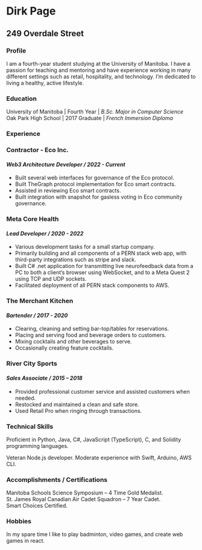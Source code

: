 
# **Dirk Page**

## 249 Overdale Street

### **Profile**

I am a fourth-year student studying at the University of Manitoba. I have a passion for teaching and mentoring and have experience working in many different settings such as retail, hospitality, and technology. I’m dedicated to living a healthy, active lifestyle.

### **Education**

University of Manitoba | Fourth Year | _B.Sc. Major in Computer Science_  
Oak Park High School | 2017 Graduate | _French Immersion Diploma_

### Experience

### **Contractor - Eco Inc.**

#### _Web3 Architecture Developer / 2022 - Current_
* Built several web interfaces for governance of the Eco protocol.
* Built TheGraph protocol implementation for Eco smart contracts.
* Assisted in reviewing Eco smart contracts.
* Built integration with snapshot for gasless voting in Eco community governance.

### **Meta Core Health**

#### _Lead Developer / 2020 - 2022_
* Various development tasks for a small startup company.
* Primarily building and all components of a PERN stack web app, with third-party integrations such as stripe and slack.
* Built C# .net application for transmitting live neurofeedback data from a PC to both a client’s browser using WebSocket, and to a Meta Quest 2 using TCP and UDP sockets.
* Facilitated deployment of all PERN stack components to AWS.

### The Merchant Kitchen

#### _Bartender / 2017 - 2020_
* Clearing, cleaning and setting bar-top/tables for reservations.
* Placing and serving food and beverage orders to customers.
* Mixing cocktails and other beverages to serve.
* Occasionally creating feature cocktails.

### River City Sports

#### _Sales Associate / 2015 – 2018_

* Provided professional customer service and assisted customers when needed.
* Restocked and maintained a clean and safe store.
* Used Retail Pro when ringing through transactions.

### Technical Skills

Proficient in Python, Java, C#, JavaScript (TypeScript), C, and Solidity programming languages.

Veteran Node.js developer. Moderate experience with Swift, Arduino, AWS CLI.

### Accomplishments / Certifications
Manitoba Schools Science Symposium – 4 Time Gold Medalist.  
St. James Royal Canadian Air Cadet Squadron – 7 Year Cadet.  
Smart Choices Certified.

### Hobbies
In my spare time I like to play badminton, video games, and create web games in react.